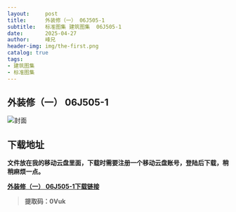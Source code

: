 ```yaml
---
layout:     post
title:      外装修（一） 06J505-1
subtitle:   标准图集 建筑图集  06J505-1
date:       2025-04-27
author:     峰兄
header-img: img/the-first.png
catalog: true
tags:
- 建筑图集
- 标准图集
---
```

## 外装修（一） 06J505-1
![封面](https://pic1.imgdb.cn/item/680c860058cb8da5c8ce9392.png)

## 下载地址 ##
**文件放在我的移动云盘里面，下载时需要注册一个移动云盘账号，登陆后下载，稍稍麻烦一点。**  
  
[**外装修（一） 06J505-1下载链接**](https://caiyun.139.com/m/i?105CerJ1h3fOU)

> **提取码：0Vuk**

